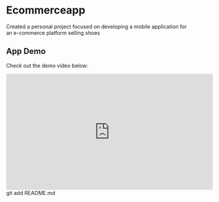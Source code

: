# Ecommerceapp

Created a personal project focused on developing a mobile application for an e-commerce platform
selling shoes

## App Demo

Check out the demo video below:

<iframe width="560" height="315" src="https://www.youtube.com/embed/b5sWpN6ftUY" frameborder="0" allow="accelerometer; autoplay; encrypted-media; gyroscope; picture-in-picture" allowfullscreen></iframe>
git add README.md